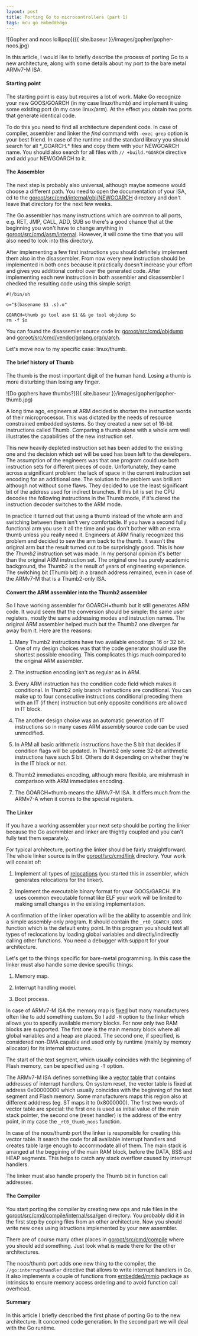 ```yaml
---
layout: post
title: Porting Go to microcontrollers (part 1)
tags: mcu go embeddedgo
---
```


![Gopher and noos lollipop]({{ site.baseur }}/images/gopher/gopher-noos.jpg)

<!--more-->

In this article, I would like to briefly describe the process of porting Go to a new architecture, along with some details about my port to the bare metal ARMv7-M ISA.

#### Starting point

The starting point is easy but requires a lot of work. Make Go recognize your new GOOS/GOARCH (in my case linux/thumb) and implement it using some existing port (in my case linux/arm). At the effect you obtain two ports that generate identical code.

To do this you need to find all architecture dependent code. In case of compiler, assembler and linker the *find* command with `-exec grep` option is your best friend. In case of the runtime and the standard library you should search for all \*_GOARCH.\* files and copy them with your NEWGOARCH name. You should also search for all files with `// +build.*GOARCH` directive and add your NEWGOARCH to it.

#### The Assembler

The next step is probably also universal, although maybe someone would choose a different path. You need to open the documentation of your ISA, cd to the [goroot/src/cmd/internal/obj/NEWGOARCH](https://github.com/embeddedgo/go/tree/embedded/src/cmd/internal/obj/thumb) directory and don't leave that directory for the next few weeks.

The Go assembler has many instructions which are common to all ports, e.g. RET, JMP, CALL, ADD, SUB so there's a good chance that at the beginning you won't have to change anything in [goroot/src/cmd/asm/internal](https://github.com/embeddedgo/go/tree/embedded/src/cmd/asm/internal). However, it will come the time that you will also need to look into this directory.

After implementing a few first instructions you should definitely implement them also in the disassembler. From now every new instruction should be implemented in both ones because it practically doesn't increase your effort and gives you additional control over the generated code. After implementing each new instruction in both assembler and disassembler I checked the resulting code using this simple script:

```
#!/bin/sh

o="$(basename $1 .s).o"

GOARCH=thumb go tool asm $1 && go tool objdump $o
rm -f $o
```
You can found the disassemler source code in: [goroot/src/cmd/objdump](https://github.com/embeddedgo/go/tree/embedded/src/cmd/objdump) and [goroot/src/cmd/vendor/golang.org/x/arch](https://github.com/embeddedgo/go/tree/embedded/src/cmd/vendor/golang.org/x/arch).

Let's move now to my specific case: linux/thumb.

#### The brief history of Thumb

The thumb is the most important digit of the human hand. Losing a thumb is more disturbing than losing any finger.

![Do gophers have thumbs?]({{ site.baseur }}/images/gopher/gopher-thumb.jpg)

A long time ago, engineers at ARM decided to shorten the instruction words of
their microprocessor. This was dictated by the needs of resource constrained
embedded systems. So they created a new set of 16-bit instructions called Thumb.
Comparing a thumb alone with a whole arm well illustrates the capabilities of the new instruction set.

This new heavily depleted instruction set has been added to the existing one and the decision which set will be used has been left to the developers. The assumption of the engineers was that one program could use both instruction sets for different pieces of code. Unfortunately, they came across a significant problem: the lack of space in the current instruction set encoding for an additional one. The solution to the problem was brilliant although not without some flaws. They decided to use the least significant bit of the address used for indirect branches. If this bit is set the CPU decodes the following instructions in the Thumb mode, if it's clered the instruction decoder switches to the ARM mode.

In practice it turned out that using a thumb instead of the whole arm and switching between them isn't very comfortable. If you have a second fully functional arm you use it all the time and you don't bother with an extra thumb unless you really need it. Engineers at ARM finally recognized this problem and decided to sew the arm back to the thumb. It wasn't the original arm but the result turned out to be surprisingly good. This is how the *Thumb2* instruction set was made. In my personal opinion it's better than the original ARM instruction set. The original one has purely academic background, the Thumb2 is the result of years of engineering experience. The switching bit (Thumb bit) in a branch address remained, even in case of the ARMv7-M that is a Thumb2-only ISA.

#### Convert the ARM assembler into the Thumb2 assembler

So I have working assembler for GOARCH=thumb but it still generates ARM code. It would seem that the conversion should be simple: the same user registers,
mostly the same addressing modes and instruction names. The original ARM
assembler helped much but the Thumb2 one diverges far away from it. Here are the reasons:

1. Many Thumb2 instructions have two available encodings: 16 or 32 bit. One of my design choices was that the code generator should use the shortest possible encoding. This complicates thigs much compared to the original ARM assembler.

2. The instruction encoding isn't as regular as in ARM.

3. Every ARM instruction has the condition code field which makes it conditional. In Thumb2 only branch instructions are conditional. You can make up to four consecutive instructions conditional preceding them with an IT (if then) instruction but only opposite conditions are allowed in IT block.

4. The another design choise was an automatic generation of IT instructions so in many cases ARM assembly source code can be used unmodified.

5. In ARM all basic arithmetic instructions have the S bit that decides if condition flags will be updated. In Thumb2 only some 32-bit arithmetic instructions have such S bit. Others do it depending on whether they're in the IT block or not.

6. Thumb2 immediates encoding, although more flexible, are mishmash in comparison with ARM immediates encoding.

7. The GOARCH=thumb means the ARMv7-M ISA. It differs much from the ARMv7-A when it comes to the special registers.

#### The Linker

If you have a working assembler your next setp should be porting the linker because the Go asemmbler and linker are thightly coupled and you can't fully test them separately.

For typical architecture, porting the linker should be fairly straightforward. The whole linker source is in the [goroot/src/cmd/link](https://github.com/embeddedgo/go/tree/embedded/src/cmd/link) directory. Your work will consist of:

1. Implement all types of [relocations](https://www.altoros.com/blog/golang-internals-part-3-the-linker-object-files-and-relocations/) (you started this in assembler, which generates relocations for the linker).

2. Implement the executable binary format for your GOOS/GARCH. If it uses common executable format like ELF your work will be limited to making small changes in the existing implementation.

A confirmation of the linker operation will be the ability to assemble and link a simple assembly-only program. It should contain the `_rt0_GOARCH_GOOS` function which is the default entry point. In this program you should test all types of reclocations by loading global variables and directly/indirectly calling other functions. You need a debugger with support for your architecture.

Let's get to the things specific for bare-metal programming. In this case the linker must also handle some device specific things:

1. Memory map.

2. Interrupt handling model.

3. Boot process.

In case of ARMv7-M ISA the memory map is [fixed](http://infocenter.arm.com/help/index.jsp?topic=/com.arm.doc.dui0203h/BEIFDEEB.html) but many manufacturers often like to add something custom. So I add `-M` option to the linker which allows you to specify available memory blocks. For now only two RAM blocks are supported. The first one is the main memory block where all global variables and a heap are placed. The second one, if specified, is considered non-DMA capable and used only by runtime (mainly by memory allocator) for its internal structures.

The start of the text segment, which usually coincides with the beginning of Flash memory, can be specified using `-T` option.

The ARMv7-M ISA defines something like a [vector table](http://infocenter.arm.com/help/index.jsp?topic=/com.arm.doc.dui0552a/BABIFJFG.html) that contains addresses of interrupt handlers. On system reset, the vector table is fixed at address 0x00000000 which usually coincides with the beginning of the text segment and Flash memory. Some manufacturers maps this region also at different adddress (eg. ST maps it to 0x8000000). The first two words of vector table are special: the first one is used as initial value of the main stack pointer, the second one (reset handler) is the address of the entry point, in my case the `_rt0_thumb_noos` function.

In case of the noos/thumb port the linker is responsible for creating this vector table. It search the code for all available interrupt handlers and creates table large enough to accommodate all of them. The main stack is arranged at the beggining of the main RAM block, before the DATA, BSS and HEAP segments. This helps to catch any stack overflow caused by interrupt handlers.

The linker must also handle properly the Thumb bit in function call addresses.

#### The Compiler

You start porting the compiler by creating new ops and rule files in the [goroot/src/cmd/compile/internal/ssa/gen](https://github.com/embeddedgo/go/tree/embedded/src/cmd/compile/internal/ssa/gen) directory. You probably did it in the first step by coping files from an other architecture. Now you should write new ones using istructions implemented by your new assembler.

There are of course many other places in [goroot/src/cmd/compile](https://github.com/embeddedgo/go/tree/embedded/src/cmd/compile) where you should add something. Just look what is made there for the other architectures.

The noos/thumb port adds one new thing to the compiler, the `//go:interrupthandler` directive that allows to write interrupt handlers in Go. It also implements a couple of functions from [embedded/mmio](https://github.com/embeddedgo/go/tree/embedded/src/embedded/mmio) package as intrinsics to ensure memory access ordering and to avoid function call overhead.

#### Summary

In this article I briefly described the first phase of porting Go to the new architecture. 
It concerned code generation. In the second part we will deal with the Go runtime.
